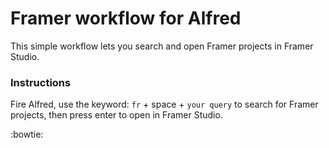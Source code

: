 # Framer workflow for Alfred

This simple workflow lets you search and open Framer projects in Framer Studio.

### Instructions

Fire Alfred, use the keyword: `fr` + space + `your query` to search for Framer projects, then press enter to open in Framer Studio.

:bowtie:
